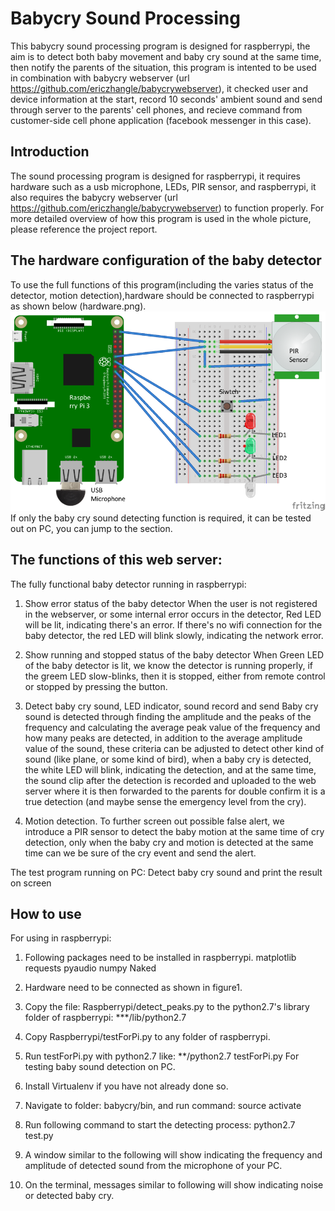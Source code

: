 # Babycry Sound Processing
This babycry sound processing program is designed for raspberrypi, the aim is to detect both baby movement and baby cry sound at the same time, then notify the parents of the situation, this program is intented to be used in combination with babycry webserver (url https://github.com/ericzhangle/babycrywebserver), it checked user and device information at the start, record 10 seconds' ambient sound and send through server to the parents' cell phones, and recieve command from customer-side cell phone application (facebook messenger in this case).
## Introduction
The sound processing program is designed for raspberrypi, it requires hardware such as a usb microphone, LEDs, PIR sensor, and raspberrypi, it also requires the babycry webserver (url https://github.com/ericzhangle/babycrywebserver) to function properly. For more detailed overview of how this program is used in the whole picture, please reference the project report.

## The hardware configuration of the baby detector
To use the full functions of this program(including the varies status of the detector, motion detection),hardware should be connected to raspberrypi as shown below (hardware.png).
![](hardware.png)
If only the baby cry sound detecting function is required, it can be tested out on PC, you can jump to the section. 

## The functions of this web server:

The fully functional baby detector running in raspberrypi:

1. Show error status of the baby detector
   When the user is not registered in the webserver, or some internal error occurs in the detector, Red LED will be lit, indicating there's an error. If there's no wifi connection for the baby detector, the red LED will blink slowly, indicating the network error.

2. Show running and stopped status of the baby detector
   When Green LED of the baby detector is lit, we know the detector is running properly, if the greem LED slow-blinks, then it is stopped, either from remote control or stopped by  pressing the button.

3. Detect baby cry sound, LED indicator, sound record and send
   Baby cry sound is detected through finding the amplitude and the peaks of the frequency and calculating the average peak value of the frequency and how many peaks are detected, in addition to the average amplitude value of the sound, these criteria can be adjusted to detect other kind of sound (like plane, or some kind of bird), when a baby cry is detected, the white LED will blink, indicating the detection, and at the same time, the sound clip after the detection is recorded and uploaded to the web server where it is then forwarded to the parents for double confirm it is a true detection (and maybe sense the emergency level from the cry).

4. Motion detection.
   To further screen out possible false alert, we introduce a PIR sensor to detect the baby motion at the same time of cry detection, only when the baby cry and motion is detected at the same time can we be sure of the cry event and send the alert.

The test program running on PC:
Detect baby cry sound and print the result on screen

## How to use
For using in raspberrypi:
1. Following packages need to be installed in raspberrypi.
   matplotlib
   requests
   pyaudio
   numpy
   Naked
2. Hardware need to be connected as shown in figure1.
3. Copy the file: Raspberrypi/detect_peaks.py to the python2.7's library folder of raspberrypi: ***/lib/python2.7 
3. Copy Raspberrypi/testForPi.py to any folder of raspberrypi.
4. Run testForPi.py with python2.7 like:
   **/python2.7 testForPi.py
For testing baby sound detection on PC.
1. Install Virtualenv if you have not already done so.
2. Navigate to folder: babycry/bin, and run command:
source activate
3. Run following command to start the detecting process:
python2.7 test.py
4. A window similar to the following will show indicating the frequency and amplitude of detected sound from the microphone of your PC.

5. On the terminal, messages similar to following will show indicating noise or detected baby cry.


   



